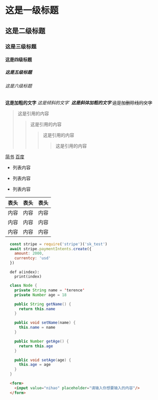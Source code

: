 # 这是一级标题
## 这是二级标题
### 这是三级标题
#### 这是四级标题
##### 这是五级标题
###### 这是六级标题

**这是加粗的文字**
*这是倾斜的文字*`
***这是斜体加粗的文字***
~~这是加删除线的文字~~

> 这是引用的内容
>> 这是引用的内容
>>> 这是引用的内容
>>>> 这是引用的内容

[简书](http://jianshu.com)
[百度](http://baidu.com)

- 列表内容
+ 列表内容
* 列表内容

表头|表头|表头
---|:--:|---:
内容|内容|内容
内容|内容|内容
内容|内容|内容


``` javascript
  const stripe = require('stripe')('sk_test')
  await stripe.paymentIntents.create({
    amount: 2000,
    currentcy: 'usd'
  })
```

```
  def a(index):
    print(index)
```

``` java
  class Node {
    private String name = 'terence'
    private Number age = 18

    public String getName() {
      return this.name
    }

    public void setName(name) {
      this.name = name
    }

    public Number getAge() {
      return this.age
    }

    public void setAge(age) {
      this.age = age
    }
  }
```

``` html
  <form>
    <input value="nihao" placeholder="请输入你想要输入的内容"/>
  </form>
```
